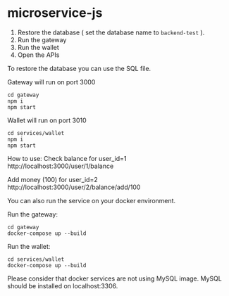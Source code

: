 # microservice-js

1. Restore the database ( set the database name to `backend-test` ).
2. Run the gateway
3. Run the wallet
4. Open the APIs

To restore the database you can use the SQL file.

Gateway will run on port 3000
```
cd gateway
npm i
npm start
```

Wallet will run on port 3010
```
cd services/wallet
npm i
npm start
```

How to use:
Check balance for user_id=1
http://localhost:3000/user/1/balance

Add money (100) for user_id=2
http://localhost:3000/user/2/balance/add/100

You can also run the service on your docker environment.

Run the gateway:
```
cd gateway
docker-compose up --build
```

Run the wallet:
```
cd services/wallet
docker-compose up --build
```

Please consider that docker services are not using MySQL image.
MySQL should be installed on localhost:3306.
